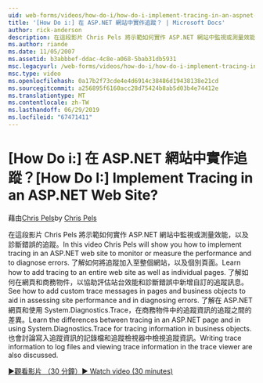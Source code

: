 ```yaml
---
uid: web-forms/videos/how-do-i/how-do-i-implement-tracing-in-an-aspnet-web-site
title: '[How Do i:] 在 ASP.NET 網站中實作追蹤？ | Microsoft Docs'
author: rick-anderson
description: 在這段影片 Chris Pels 將示範如何實作 ASP.NET 網站中監視或測量效能，以及診斷錯誤的追蹤。
ms.author: riande
ms.date: 11/05/2007
ms.assetid: b3abbbef-ddac-4c8e-a068-5bab31db5931
msc.legacyurl: /web-forms/videos/how-do-i/how-do-i-implement-tracing-in-an-aspnet-web-site
msc.type: video
ms.openlocfilehash: 0a17b2f73cde4e4d6914c38486d19438138e21cd
ms.sourcegitcommit: a256895f6160acc28d75424b8ab5d03b4e74412e
ms.translationtype: MT
ms.contentlocale: zh-TW
ms.lasthandoff: 06/29/2019
ms.locfileid: "67471411"
---
```

# <a name="how-do-i--implement-tracing-in-an-aspnet-web-site"></a><span data-ttu-id="76155-104">[How Do i:] 在 ASP.NET 網站中實作追蹤？</span><span class="sxs-lookup"><span data-stu-id="76155-104">[How Do I:]  Implement Tracing in an ASP.NET Web Site?</span></span>

<span data-ttu-id="76155-105">藉由[Chris Pels](https://twitter.com/chrispels)</span><span class="sxs-lookup"><span data-stu-id="76155-105">by [Chris Pels](https://twitter.com/chrispels)</span></span>

<span data-ttu-id="76155-106">在這段影片 Chris Pels 將示範如何實作 ASP.NET 網站中監視或測量效能，以及診斷錯誤的追蹤。</span><span class="sxs-lookup"><span data-stu-id="76155-106">In this video Chris Pels will show you how to implement tracing in an ASP.NET web site to monitor or measure the performance and to diagnose errors.</span></span> <span data-ttu-id="76155-107">了解如何將追蹤加入至整個網站，以及個別頁面。</span><span class="sxs-lookup"><span data-stu-id="76155-107">Learn how to add tracing to an entire web site as well as individual pages.</span></span> <span data-ttu-id="76155-108">了解如何在網頁和商務物件，以協助評估站台效能和診斷錯誤中新增自訂的追蹤訊息。</span><span class="sxs-lookup"><span data-stu-id="76155-108">See how to add custom trace messages in pages and business objects to aid in assessing site performance and in diagnosing errors.</span></span> <span data-ttu-id="76155-109">了解在 ASP.NET 網頁和使用 System.Diagnostics.Trace，在商務物件中的追蹤資訊的追蹤之間的差異。</span><span class="sxs-lookup"><span data-stu-id="76155-109">Learn the differences between tracing in an ASP.NET page and in using System.Diagnostics.Trace for tracing information in business objects.</span></span> <span data-ttu-id="76155-110">也會討論寫入追蹤資訊的記錄檔和追蹤檢視器中檢視追蹤資訊。</span><span class="sxs-lookup"><span data-stu-id="76155-110">Writing trace information to log files and viewing trace information in the trace viewer are also discussed.</span></span>

[<span data-ttu-id="76155-111">&#9654;觀看影片 （30 分鐘）</span><span class="sxs-lookup"><span data-stu-id="76155-111">&#9654; Watch video (30 minutes)</span></span>](https://channel9.msdn.com/Blogs/ASP-NET-Site-Videos/how-do-i-implement-tracing-in-an-aspnet-web-site)
